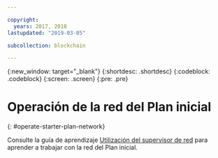 ```yaml
---

copyright:
  years: 2017, 2018
lastupdated: "2019-03-05"

subcollection: blockchain

---
```


{:new_window: target="_blank"}
{:shortdesc: .shortdesc}
{:codeblock: .codeblock}
{:screen: .screen}
{:pre: .pre}

# Operación de la red del Plan inicial
{: #operate-starter-plan-network}

Consulte la guía de aprendizaje [Utilización del supervisor de red](/docs/services/blockchain?topic=blockchain-ibp-dashboard#ibp-dashboard) para aprender a trabajar con la red del Plan inicial.
